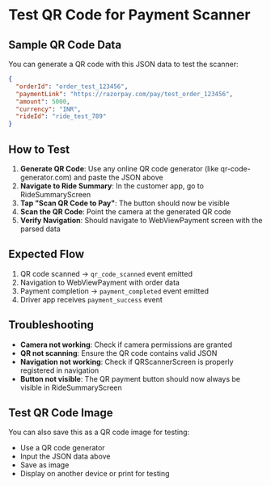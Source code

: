 # Test QR Code for Payment Scanner

## Sample QR Code Data

You can generate a QR code with this JSON data to test the scanner:

```json
{
  "orderId": "order_test_123456",
  "paymentLink": "https://razorpay.com/pay/test_order_123456",
  "amount": 5000,
  "currency": "INR",
  "rideId": "ride_test_789"
}
```

## How to Test

1. **Generate QR Code**: Use any online QR code generator (like qr-code-generator.com) and paste the JSON above
2. **Navigate to Ride Summary**: In the customer app, go to RideSummaryScreen
3. **Tap "Scan QR Code to Pay"**: The button should now be visible
4. **Scan the QR Code**: Point the camera at the generated QR code
5. **Verify Navigation**: Should navigate to WebViewPayment screen with the parsed data

## Expected Flow

1. QR code scanned → `qr_code_scanned` event emitted
2. Navigation to WebViewPayment with order data
3. Payment completion → `payment_completed` event emitted
4. Driver app receives `payment_success` event

## Troubleshooting

- **Camera not working**: Check if camera permissions are granted
- **QR not scanning**: Ensure the QR code contains valid JSON
- **Navigation not working**: Check if QRScannerScreen is properly registered in navigation
- **Button not visible**: The QR payment button should now always be visible in RideSummaryScreen

## Test QR Code Image

You can also save this as a QR code image for testing:
- Use a QR code generator
- Input the JSON data above
- Save as image
- Display on another device or print for testing 
